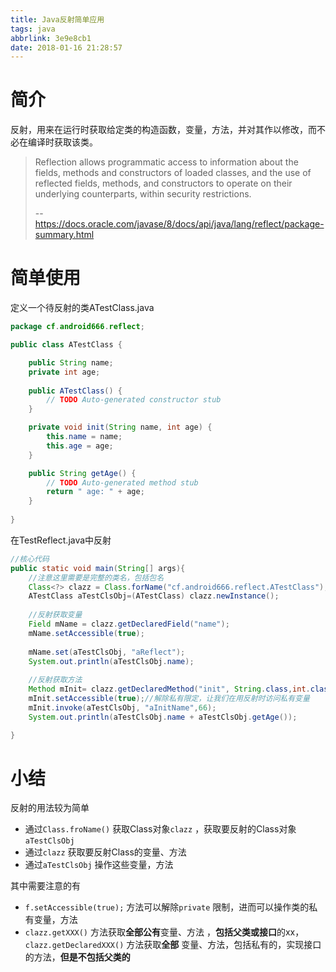 ```yaml
---
title: Java反射简单应用
tags: java
abbrlink: 3e9e8cb1
date: 2018-01-16 21:28:57
---
```


# 简介

反射，用来在运行时获取给定类的构造函数，变量，方法，并对其作以修改，而不必在编译时获取该类。

> Reflection allows programmatic access to information about the fields, methods and constructors of loaded classes, and the use of reflected fields, methods, and constructors to operate on their underlying counterparts, within security restrictions.
>
> --https://docs.oracle.com/javase/8/docs/api/java/lang/reflect/package-summary.html

# 简单使用

定义一个待反射的类ATestClass.java

```java
package cf.android666.reflect;

public class ATestClass {

	public String name;
	private int age;
	
	public ATestClass() {
		// TODO Auto-generated constructor stub
	}

	private void init(String name, int age) {
		this.name = name;
		this.age = age;
	}

	public String getAge() {
		// TODO Auto-generated method stub
		return " age: " + age;
	}
	
}
```

在TestReflect.java中反射

```java
//核心代码
public static void main(String[] args){
	//注意这里需要是完整的类名，包括包名
	Class<?> clazz = Class.forName("cf.android666.reflect.ATestClass");
	ATestClass aTestClsObj=(ATestClass) clazz.newInstance();
  
	//反射获取变量
	Field mName = clazz.getDeclaredField("name");
	mName.setAccessible(true);
			
	mName.set(aTestClsObj, "aReflect");
	System.out.println(aTestClsObj.name);
			
	//反射获取方法
	Method mInit= clazz.getDeclaredMethod("init", String.class,int.class);
	mInit.setAccessible(true);//解除私有限定，让我们在用反射时访问私有变量
	mInit.invoke(aTestClsObj, "aInitName",66);
	System.out.println(aTestClsObj.name + aTestClsObj.getAge());

}
```

# 小结

反射的用法较为简单

* 通过`Class.froName()` 获取Class对象`clazz` ，获取要反射的Class对象`aTestClsObj` 
* 通过`clazz` 获取要反射Class的变量、方法
* 通过`aTestClsObj` 操作这些变量，方法

其中需要注意的有

* `f.setAccessible(true);` 方法可以解除`private` 限制，进而可以操作类的私有变量，方法
* `clazz.getXXX()` 方法获取**全部公有**变量、方法 ，**包括父类或接口**的xx，`clazz.getDeclaredXXX()` 方法获取**全部** 变量、方法，包括私有的，实现接口的方法，**但是不包括父类的**